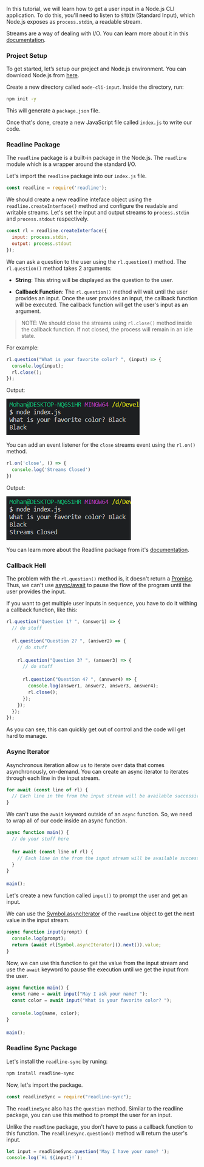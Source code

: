 In this tutorial, we will learn how to get a user input in a Node.js CLI application. To do this, you'll need to listen to `STDIN` (Standard Input), which Node.js exposes as `process.stdin`, a readable stream.

Streams are a way of dealing with I/O. You can learn more about it in this [documentation](https://nodejs.org/api/stream.html). 

### Project Setup

To get started, let’s setup our project and Node.js environment. You can download Node.js from [here](https://nodejs.org/en/).

Create a new directory called `node-cli-input`. Inside the directory, run:

```bash
npm init -y
```

This will generate a `package.json` file.

Once that's done, create a new JavaScript file called `index.js` to write our code.

### Readline Package

The `readline` package is a built-in package in the Node.js. The `readline` module which is a wrapper around the standard I/O.

Let's import the `readline` package into our `index.js` file. 

```JavaScript
const readline = require('readline');
```

We should create a new readline inteface object using the `readline.createInterface()` method and configure the readable and writable streams. Let's set the input and output streams to `process.stdin` and `process.stdout` respectively.

```JavaScript
const rl = readline.createInterface({
  input: process.stdin,
  output: process.stdout
});
```

We can ask a question to the user using the `rl.question()` method. The `rl.question()` method takes 2 arguments:

- **String**: This string will be displayed as the question to the user.

- **Callback Function**: The `rl.question()` method will wait until the user provides an input. Once the user provides an input, the callback function will be executed. The callback function will get the user's input as an argument.

> NOTE: We should close the streams using `rl.close()` method inside the callback function. If not closed, the process will remain in an idle state.

For example:

```JavaScript
rl.question("What is your favorite color? ", (input) => {
  console.log(input);
  rl.close();
});
```

Output:

![Simple Question Output](question_example.png)

You can add an event listener for the `close` streams event using the `rl.on()` method.

```JavaScript
rl.on('close', () => {
  console.log('Streams Closed')
})
```

Output:

![Close Streams](streams_closed.png)

You can learn more about the Readline package from it's [documentation](https://nodejs.org/api/readline.html).

### Callback Hell

The problem with the `rl.question()` method is, it doesn't return a [Promise](https://developer.mozilla.org/en-US/docs/Web/JavaScript/Reference/Global_Objects/Promise). Thus, we can't use [async/await](https://javascript.info/async-await) to pause the flow of the program until the user provides the input.

If you want to get multiple user inputs in sequence, you have to do it withing a callback function, like this:

```JavaScript
rl.question("Question 1? ", (answer1) => {
  // do stuff

  rl.question("Question 2? ", (answer2) => {
    // do stuff

    rl.question("Question 3? ", (answer3) => {
      // do stuff

      rl.question("Question 4? ", (answer4) => {
        console.log(answer1, answer2, answer3, answer4);
        rl.close();
      });
    });
  });
});
```

As you can see, this can quickly get out of control and the code will get hard to manage.

### Async Iterator

Asynchronous iteration allow us to iterate over data that comes asynchronously, on-demand. You can create an async iterator to iterates through each line in the input stream.

```JavaScript
for await (const line of rl) {
  // Each line in the from the input stream will be available successively here as `line`.
}
```

We can't use the `await` keyword outside of an `async` function. So, we need to wrap all of our code inside an async function.

```JavaScript
async function main() {
  // do your stuff here

  for await (const line of rl) {
    // Each line in the from the input stream will be available successively here as `line`.
  }
}

main();
```

Let's create a new function called `input()` to prompt the user and get an input.

We can use the [Symbol.asyncIterator](https://developer.mozilla.org/en-US/docs/Web/JavaScript/Reference/Global_Objects/Symbol/asyncIterator) of the `readline` object to get the next value in the input stream.

```JavaScript
async function input(prompt) {
  console.log(prompt);
  return (await rl[Symbol.asyncIterator]().next()).value;
}
```

Now, we can use this function to get the value from the input stream and use the `await` keyword to pause the execution until we get the input from the user.

```JavaScript
async function main() {
  const name = await input("May I ask your name? ");
  const color = await input("What is your favorite color? ");

  console.log(name, color);
}

main();
```

### Readline Sync Package

Let's install the `readline-sync` by runing:

```bash
npm install readline-sync
```

Now, let's import the package.

```JavaScript
const readlineSync = require("readline-sync");
```

The `readlineSync` also has the `question` method. Similar to the readline package, you can use this method to prompt the user for an input.

Unlike the `readline` package, you don't have to pass a callback function to this function. The `readlineSync.question()` method will return the user's input.

```JavaScript
let input = readlineSync.question('May I have your name? ');
console.log(`Hi ${input}!`);
```
